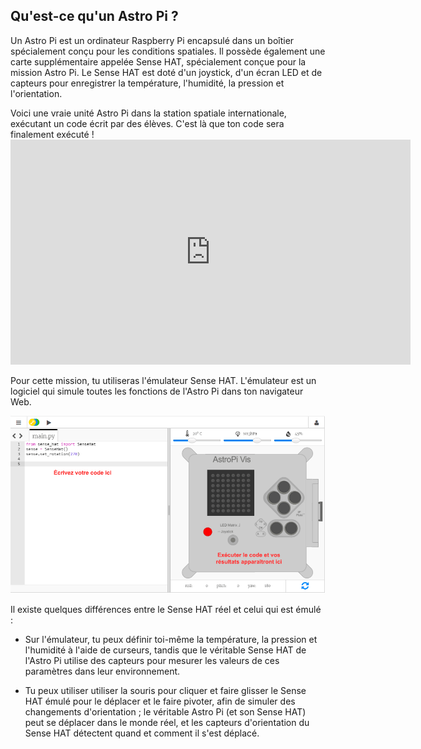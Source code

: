 ## Qu'est-ce qu'un Astro Pi ?

Un Astro Pi est un ordinateur Raspberry Pi encapsulé dans un boîtier spécialement conçu pour les conditions spatiales. Il possède également une carte supplémentaire appelée Sense HAT, spécialement conçue pour la mission Astro Pi. Le Sense HAT est doté d'un joystick, d'un écran LED et de capteurs pour enregistrer la température, l'humidité, la pression et l'orientation.

Voici une vraie unité Astro Pi dans la station spatiale internationale, exécutant un code écrit par des élèves. C'est là que ton code sera finalement exécuté ! <iframe src="https://player.vimeo.com/video/172737314" width="640" height="360" frameborder="0" webkitallowfullscreen mozallowfullscreen allowfullscreen mark="crwd-mark"></iframe> 

Pour cette mission, tu utiliseras l'émulateur Sense HAT. L'émulateur est un logiciel qui simule toutes les fonctions de l'Astro Pi dans ton navigateur Web.

![Émulateur Sense HAT](images/sense-hat-emulator.png)

Il existe quelques différences entre le Sense HAT réel et celui qui est émulé :

- Sur l'émulateur, tu peux définir toi-même la température, la pression et l'humidité à l'aide de curseurs, tandis que le véritable Sense HAT de l'Astro Pi utilise des capteurs pour mesurer les valeurs de ces paramètres dans leur environnement.

- Tu peux utiliser utiliser la souris pour cliquer et faire glisser le Sense HAT émulé pour le déplacer et le faire pivoter, afin de simuler des changements d'orientation ; le véritable Astro Pi (et son Sense HAT) peut se déplacer dans le monde réel, et les capteurs d'orientation du Sense HAT détectent quand et comment il s'est déplacé.